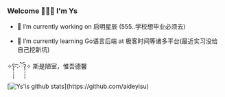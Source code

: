 ### Welcome 👾🥶👾 I'm Ys

- 🔭 I’m currently working on 启明星辰 (555..学校想毕业必须去)

- 🌱 I’m currently learning Go语言后端 at 极客时间等诸多平台(最近实习没给自己挖新坑)

✧ʕ̢̣̣̣̣̩̩̩̩·͡˔·ོɁ̡̣̣̣̣̩̩̩̩✧   斯是陋室，惟吾德馨
  
  [![Ys'is github stats](https://github-readme-stats.vercel.app/api?username=aideyisu&theme=maroongold&show_icons=true&text_color=718096")](https://github.com/aideyisu)
  
<!--
**aideyisu/aideyisu** is a ✨ _special_ ✨ repository because its `README.md` (this file) appears on your GitHub profile.

Here are some ideas to get you started:

- 🔭 I’m currently working on ...
- 🌱 I’m currently learning ...
- 👯 I’m looking to collaborate on ...
- 🤔 I’m looking for help with ...
- 💬 Ask me about ...
- 📫 How to reach me: ...
- 😄 Pronouns: ...
- ⚡ Fun fact: ...
-->
